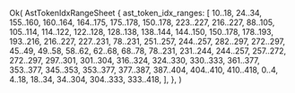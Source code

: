 Ok(
    AstTokenIdxRangeSheet {
        ast_token_idx_ranges: [
            10..18,
            24..34,
            155..160,
            160..164,
            164..175,
            175..178,
            150..178,
            223..227,
            216..227,
            88..105,
            105..114,
            114..122,
            122..128,
            128..138,
            138..144,
            144..150,
            150..178,
            178..193,
            193..216,
            216..227,
            227..231,
            78..231,
            251..257,
            244..257,
            282..297,
            272..297,
            45..49,
            49..58,
            58..62,
            62..68,
            68..78,
            78..231,
            231..244,
            244..257,
            257..272,
            272..297,
            297..301,
            301..304,
            316..324,
            324..330,
            330..333,
            361..377,
            353..377,
            345..353,
            353..377,
            377..387,
            387..404,
            404..410,
            410..418,
            0..4,
            4..18,
            18..34,
            34..304,
            304..333,
            333..418,
        ],
    },
)